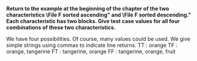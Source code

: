 **Return to the example at the beginning of the chapter of the two characteristics \File F
sorted ascending" and \File F sorted descending." Each characteristic has two blocks. Give
test case values for all four combinations of these two characteristics.**

We have four possibilities. Of course, many values could be used. We give simple strings
using commas to indicate line returns.
TT : orange
TF : orange, tangerine
FT : tangerine, orange
FF : tangerine, orange, fruit
